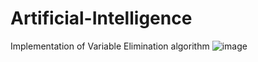 # Artificial-Intelligence

Implementation of Variable Elimination algorithm
![image](https://github.com/Noa-Nussbaum/Artificial-Intelligence/assets/76524924/e099cbd0-4bce-4a71-83f5-4799fa8a38d0)

